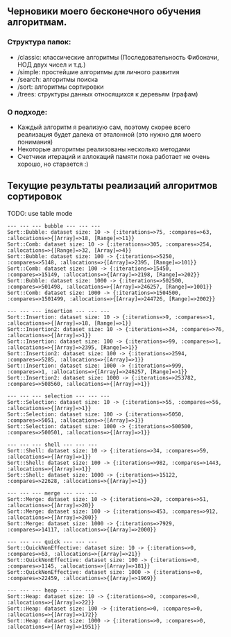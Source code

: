 ## Черновики моего бесконечного обучения алгоритмам.

### Структура папок:

- /classic: классические алгоритмы (Последовательность Фибоначи, НОД двух чисел и т.д.)
- /simple: простейшие алгоритмы для личного развития
- /search: алгоритмы поиска
- /sort: алгоритмы сортировки
- /trees: структуры данных относящихся к деревьям (графам)

### О подходе:

- Каждый алгоритм я реализую сам, поэтому скорее всего реализация будет далека от эталонной (это нужно для моего понимания)
- Некоторые алгоритмы реализованы несколько методами
- Счетчики итераций и аллокаций памяти пока работает не очень хорошо, но старается :)

## Текущие результаты реализаций алгоритмов сортировок

TODO: use table mode

```
--- --- --- bubble --- --- ---
Sort::Bubble: dataset size: 10 -> {:iterations=>75, :compares=>63, :allocations=>{[Array]=>18, [Range]=>11}}
Sort::Comb: dataset size: 10 -> {:iterations=>305, :compares=>254, :allocations=>{[Range]=>32, [Array]=>4}}
Sort::Bubble: dataset size: 100 -> {:iterations=>5250, :compares=>5148, :allocations=>{[Array]=>2395, [Range]=>101}}
Sort::Comb: dataset size: 100 -> {:iterations=>15450, :compares=>15149, :allocations=>{[Array]=>2198, [Range]=>202}}
Sort::Bubble: dataset size: 1000 -> {:iterations=>502500, :compares=>501498, :allocations=>{[Array]=>246257, [Range]=>1001}}
Sort::Comb: dataset size: 1000 -> {:iterations=>1504500, :compares=>1501499, :allocations=>{[Array]=>244726, [Range]=>2002}}

--- --- --- insertion --- --- ---
Sort::Insertion: dataset size: 10 -> {:iterations=>9, :compares=>1, :allocations=>{[Array]=>18, [Range]=>1}}
Sort::Insertion2: dataset size: 10 -> {:iterations=>34, :compares=>76, :allocations=>{[Array]=>1}}
Sort::Insertion: dataset size: 100 -> {:iterations=>99, :compares=>1, :allocations=>{[Array]=>2395, [Range]=>1}}
Sort::Insertion2: dataset size: 100 -> {:iterations=>2594, :compares=>5285, :allocations=>{[Array]=>1}}
Sort::Insertion: dataset size: 1000 -> {:iterations=>999, :compares=>1, :allocations=>{[Array]=>246257, [Range]=>1}}
Sort::Insertion2: dataset size: 1000 -> {:iterations=>253782, :compares=>508560, :allocations=>{[Array]=>1}}

--- --- --- selection --- --- ---
Sort::Selection: dataset size: 10 -> {:iterations=>55, :compares=>56, :allocations=>{[Array]=>1}}
Sort::Selection: dataset size: 100 -> {:iterations=>5050, :compares=>5051, :allocations=>{[Array]=>1}}
Sort::Selection: dataset size: 1000 -> {:iterations=>500500, :compares=>500501, :allocations=>{[Array]=>1}}

--- --- --- shell --- --- ---
Sort::Shell: dataset size: 10 -> {:iterations=>34, :compares=>59, :allocations=>{[Array]=>1}}
Sort::Shell: dataset size: 100 -> {:iterations=>982, :compares=>1443, :allocations=>{[Array]=>1}}
Sort::Shell: dataset size: 1000 -> {:iterations=>15122, :compares=>22628, :allocations=>{[Array]=>1}}

--- --- --- merge --- --- ---
Sort::Merge: dataset size: 10 -> {:iterations=>20, :compares=>51, :allocations=>{[Array]=>20}}
Sort::Merge: dataset size: 100 -> {:iterations=>453, :compares=>912, :allocations=>{[Array]=>200}}
Sort::Merge: dataset size: 1000 -> {:iterations=>7929, :compares=>14117, :allocations=>{[Array]=>2000}}

--- --- --- quick --- --- ---
Sort::QuickNonEffective: dataset size: 10 -> {:iterations=>0, :compares=>63, :allocations=>{[Array]=>21}}
Sort::QuickNonEffective: dataset size: 100 -> {:iterations=>0, :compares=>1145, :allocations=>{[Array]=>181}}
Sort::QuickNonEffective: dataset size: 1000 -> {:iterations=>0, :compares=>22459, :allocations=>{[Array]=>1969}}

--- --- --- heap --- --- ---
Sort::Heap: dataset size: 10 -> {:iterations=>0, :compares=>0, :allocations=>{[Array]=>22}}
Sort::Heap: dataset size: 100 -> {:iterations=>0, :compares=>0, :allocations=>{[Array]=>172}}
Sort::Heap: dataset size: 1000 -> {:iterations=>0, :compares=>0, :allocations=>{[Array]=>1951}}
```
